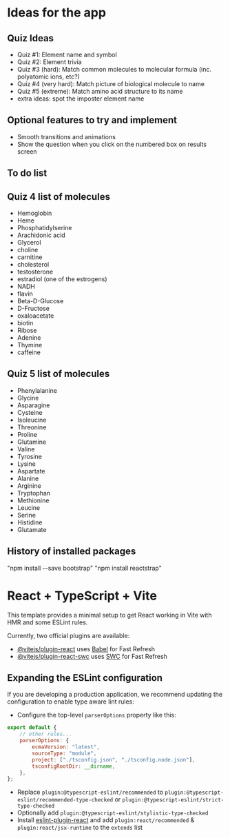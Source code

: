 # Ideas for the app

## Quiz Ideas

-   Quiz #1: Element name and symbol
-   Quiz #2: Element trivia
-   Quiz #3 (hard): Match common molecules to molecular formula (inc. polyatomic ions, etc?)
-   Quiz #4 (very hard): Match picture of biological molecule to name
-   Quiz #5 (extreme): Match amino acid structure to its name
-   extra ideas: spot the imposter element name

## Optional features to try and implement

-   Smooth transitions and animations
-   Show the question when you click on the numbered box on results screen

## To do list

## Quiz 4 list of molecules

-   Hemoglobin
-   Heme
-   Phosphatidylserine
-   Arachidonic acid
-   Glycerol
-   choline
-   carnitine
-   cholesterol
-   testosterone
-   estradiol (one of the estrogens)
-   NADH
-   flavin
-   Beta-D-Glucose
-   D-Fructose
-   oxaloacetate
-   biotin
-   Ribose
-   Adenine
-   Thymine
-   caffeine

## Quiz 5 list of molecules

-   Phenylalanine
-   Glycine
-   Asparagine
-   Cysteine
-   Isoleucine
-   Threonine
-   Proline
-   Glutamine
-   Valine
-   Tyrosine
-   Lysine
-   Aspartate
-   Alanine
-   Arginine
-   Tryptophan
-   Methionine
-   Leucine
-   Serine
-   Histidine
-   Glutamate

## History of installed packages

"npm install --save bootstrap"
"npm install reactstrap"

# React + TypeScript + Vite

This template provides a minimal setup to get React working in Vite with HMR and some ESLint rules.

Currently, two official plugins are available:

-   [@vitejs/plugin-react](https://github.com/vitejs/vite-plugin-react/blob/main/packages/plugin-react/README.md) uses [Babel](https://babeljs.io/) for Fast Refresh
-   [@vitejs/plugin-react-swc](https://github.com/vitejs/vite-plugin-react-swc) uses [SWC](https://swc.rs/) for Fast Refresh

## Expanding the ESLint configuration

If you are developing a production application, we recommend updating the configuration to enable type aware lint rules:

-   Configure the top-level `parserOptions` property like this:

```js
export default {
    // other rules...
    parserOptions: {
        ecmaVersion: "latest",
        sourceType: "module",
        project: ["./tsconfig.json", "./tsconfig.node.json"],
        tsconfigRootDir: __dirname,
    },
};
```

-   Replace `plugin:@typescript-eslint/recommended` to `plugin:@typescript-eslint/recommended-type-checked` or `plugin:@typescript-eslint/strict-type-checked`
-   Optionally add `plugin:@typescript-eslint/stylistic-type-checked`
-   Install [eslint-plugin-react](https://github.com/jsx-eslint/eslint-plugin-react) and add `plugin:react/recommended` & `plugin:react/jsx-runtime` to the `extends` list
